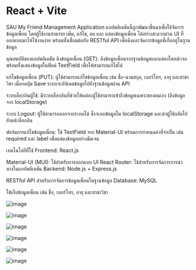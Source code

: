 # React + Vite

SAU My Friend Management Application
แอปพลิเคชันนี้ถูกพัฒนาขึ้นมาเพื่อใช้จัดการข้อมูลเพื่อน โดยผู้ใช้งานสามารถ เพิ่ม, แก้ไข, ลบ และ แสดงข้อมูลเพื่อน ได้อย่างสะดวกผ่าน UI ที่ออกแบบมาให้ใช้งานง่าย พร้อมทั้งเชื่อมต่อกับ RESTful API เพื่อดึงและจัดการข้อมูลที่เก็บอยู่ในฐานข้อมูล

คุณสมบัติของแอปพลิเคชัน
ดึงข้อมูลเพื่อน (GET):
ดึงข้อมูลเพื่อนจากฐานข้อมูลและแสดงในหน้าจอ พร้อมทั้งแสดงข้อมูลในฟิลด์ TextField เพื่อให้สามารถแก้ไขได้

แก้ไขข้อมูลเพื่อน (PUT):
ผู้ใช้สามารถแก้ไขข้อมูลเพื่อน เช่น ชื่อ-นามสกุล, เบอร์โทร, อายุ และสาขาวิชา เมื่อกดปุ่ม Save ระบบจะอัปเดตข้อมูลไปยังฐานข้อมูลผ่าน API

ระบบล็อกอินผู้ใช้:
มีระบบล็อกอินที่ช่วยให้แต่ละผู้ใช้สามารถเข้าถึงข้อมูลเฉพาะของตนเอง (ดึงข้อมูลจาก localStorage)

ระบบ Logout:
ผู้ใช้สามารถออกจากระบบได้ ซึ่งจะลบข้อมูลใน localStorage และนำผู้ใช้กลับไปยังหน้าล็อกอิน

ฟอร์มการแก้ไขข้อมูลเพื่อน:
ใช้ TextField จาก Material-UI พร้อมการกำหนดค่าที่จำเป็น เช่น required และ label เพื่อแสดงข้อมูลอย่างชัดเจน

เทคโนโลยีที่ใช้
Frontend: React.js

Material-UI (MUI): ใช้สำหรับการออกแบบ UI
React Router: ใช้สำหรับการจัดการการนำทางในแอปพลิเคชัน
Backend: Node.js + Express.js

RESTful API สำหรับการจัดการข้อมูลเพื่อนในฐานข้อมูล
Database: MySQL

ใช้เก็บข้อมูลเพื่อน เช่น ชื่อ, เบอร์โทร, อายุ และสาขาวิชา

![image](https://github.com/user-attachments/assets/8ab90c3b-30fd-4b35-afed-7a9a9b3ae766)



![image](https://github.com/user-attachments/assets/224a9cea-00da-469a-ba79-de214197d5fc)



![image](https://github.com/user-attachments/assets/0e061bbe-17b9-4ea2-980d-8e9b5e26365d)



![image](https://github.com/user-attachments/assets/02ba9086-edd7-4cfd-96d7-cfc41e2dfaa1)



![image](https://github.com/user-attachments/assets/fe23f81f-634a-47b9-9abf-8a523e3eeb5b)



![image](https://github.com/user-attachments/assets/c5d773e7-5a27-423d-8775-a67f09325636)








